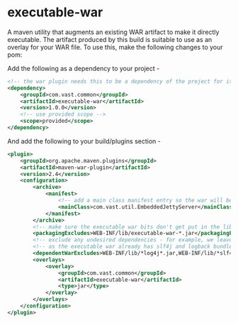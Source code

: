 executable-war
==============

A maven utility that augments an existing WAR artifact to make it directly executable. The artifact produced by this build
is suitable to use as an overlay for your WAR file. To use this, make the following changes to your pom:

Add the following as a dependency to your project -

```xml
<!-- the war plugin needs this to be a dependency of the project for it to work -->
<dependency>
    <groupId>com.vast.common</groupId>
    <artifactId>executable-war</artifactId>
    <version>1.0.0</version>
    <!-- use provided scope -->
    <scope>provided</scope>
</dependency>
```

And add the following to your build/plugins section -
```xml
<plugin>
    <groupId>org.apache.maven.plugins</groupId>
    <artifactId>maven-war-plugin</artifactId>
    <version>2.4</version>
    <configuration>
        <archive>
            <manifest>
                <!-- add a main class manifest entry so the war will be runnable -->
                <mainClass>com.vast.util.EmbeddedJettyServer</mainClass>
            </manifest>
        </archive>
        <!-- make sure the executable war bits don't get put in the lib dir -->
        <packagingExcludes>WEB-INF/lib/executable-war-*.jar</packagingExcludes>
        <!-- exclude any undesired dependencies - for example, we leave out log4j and slf4j here -->
        <!-- as the executable war already has slf4j and logback bundled -->
        <dependentWarExcludes>WEB-INF/lib/*log4j*.jar,WEB-INF/lib/*slf4j*.jar</dependentWarExcludes>
        <overlays>
            <overlay>
                <groupId>com.vast.common</groupId>
                <artifactId>executable-war</artifactId>
                <type>jar</type>
            </overlay>
        </overlays>
    </configuration>
</plugin>
```
